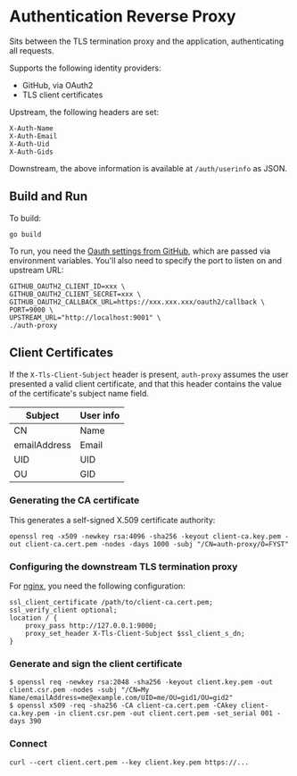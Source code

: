 # Authentication Reverse Proxy

Sits between the TLS termination proxy and the application,
authenticating all requests.

Supports the following identity providers:

* GitHub, via OAuth2
* TLS client certificates

Upstream, the following headers are set:
```
X-Auth-Name
X-Auth-Email
X-Auth-Uid
X-Auth-Gids
```
Downstream, the above information is available at `/auth/userinfo` as JSON.

## Build and Run

To build:
```
go build
```

To run, you need the
[Oauth settings from GitHub](https://github.com/organizations/ccatp/settings/applications),
which are passed via environment variables.
You'll also need to specify the port to listen on and upstream URL:
```
GITHUB_OAUTH2_CLIENT_ID=xxx \
GITHUB_OAUTH2_CLIENT_SECRET=xxx \
GITHUB_OAUTH2_CALLBACK_URL=https://xxx.xxx.xxx/oauth2/callback \
PORT=9000 \
UPSTREAM_URL="http://localhost:9001" \
./auth-proxy
```

## Client Certificates

If the `X-Tls-Client-Subject` header is present,
`auth-proxy` assumes the user presented a valid client certificate,
and that this header contains the value of the certificate's subject name field.

| Subject      | User info |
| ------------ | --------- |
| CN           | Name      |
| emailAddress | Email     |
| UID          | UID       |
| OU           | GID       |

### Generating the CA certificate

This generates a self-signed X.509 certificate authority:
```
openssl req -x509 -newkey rsa:4096 -sha256 -keyout client-ca.key.pem -out client-ca.cert.pem -nodes -days 1000 -subj "/CN=auth-proxy/O=FYST"
```

### Configuring the downstream TLS termination proxy

For [nginx](https://nginx.org/), you need the following configuration:
```
ssl_client_certificate /path/to/client-ca.cert.pem;
ssl_verify_client optional;
location / {
    proxy_pass http://127.0.0.1:9000;
    proxy_set_header X-Tls-Client-Subject $ssl_client_s_dn;
}
```

### Generate and sign the client certificate

```
$ openssl req -newkey rsa:2048 -sha256 -keyout client.key.pem -out client.csr.pem -nodes -subj "/CN=My Name/emailAddress=me@example.com/UID=me/OU=gid1/OU=gid2"
$ openssl x509 -req -sha256 -CA client-ca.cert.pem -CAkey client-ca.key.pem -in client.csr.pem -out client.cert.pem -set_serial 001 -days 390
```

### Connect

```
curl --cert client.cert.pem --key client.key.pem https://...
```
